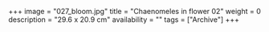 +++
image = "027_bloom.jpg"
title = "Chaenomeles in flower 02"
weight = 0
description = "29.6 x 20.9 cm"
availability = ""
tags = ["Archive"]
+++
